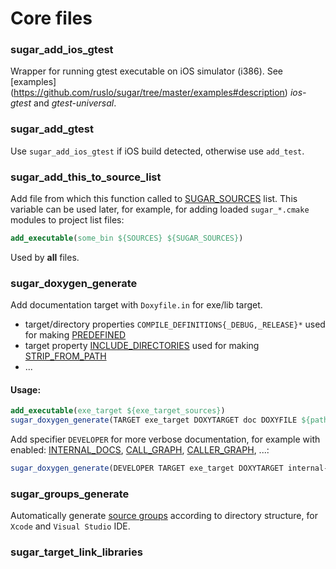 # Core files

### sugar_add_ios_gtest
Wrapper for running gtest executable on iOS simulator (i386). See [examples]
(https://github.com/ruslo/sugar/tree/master/examples#description) *ios-gtest* and *gtest-universal*.

### sugar_add_gtest
Use `sugar_add_ios_gtest` if iOS build detected, otherwise use `add_test`.

### sugar_add_this_to_source_list
Add file from which this function called to [SUGAR_SOURCES](https://github.com/ruslo/sugar/wiki/Used-variables#sugar_sources)
list. This variable can be used later, for example,
for adding loaded `sugar_*.cmake` modules to project list files:
```cmake
add_executable(some_bin ${SOURCES} ${SUGAR_SOURCES})
```
Used by **all** files.

### sugar_doxygen_generate
Add documentation target with `Doxyfile.in` for exe/lib target.
* target/directory properties `COMPILE_DEFINITIONS{_DEBUG,_RELEASE}*` used for making [PREDEFINED](http://www.stack.nl/~dimitri/doxygen/manual/config.html#cfg_predefined)
* target property [INCLUDE_DIRECTORIES](http://www.cmake.org/cmake/help/v2.8.11/cmake.html#prop_tgt:INCLUDE_DIRECTORIES) used for making [STRIP_FROM_PATH](http://www.stack.nl/~dimitri/doxygen/manual/config.html#cfg_strip_from_path)
* ...

#### Usage:
```cmake
add_executable(exe_target ${exe_target_sources})
sugar_doxygen_generate(TARGET exe_target DOXYTARGET doc DOXYFILE ${path_to_doxyfile_in})
```
Add specifier `DEVELOPER` for more verbose documentation, for example with enabled:
[INTERNAL_DOCS](http://www.stack.nl/~dimitri/doxygen/manual/config.html#cfg_internal_docs),
[CALL_GRAPH](http://www.stack.nl/~dimitri/doxygen/manual/config.html#cfg_call_graph),
[CALLER_GRAPH](http://www.stack.nl/~dimitri/doxygen/manual/config.html#cfg_caller_graph), ...:
```cmake
sugar_doxygen_generate(DEVELOPER TARGET exe_target DOXYTARGET internal-doc DOXYFILE ${path_to_doxyfile_in})
```

### sugar_groups_generate
Automatically generate [source groups](http://www.cmake.org/cmake/help/v2.8.11/cmake.html#command:source_group)
according to directory structure, for `Xcode` and `Visual Studio` IDE.

### sugar_target_link_libraries
